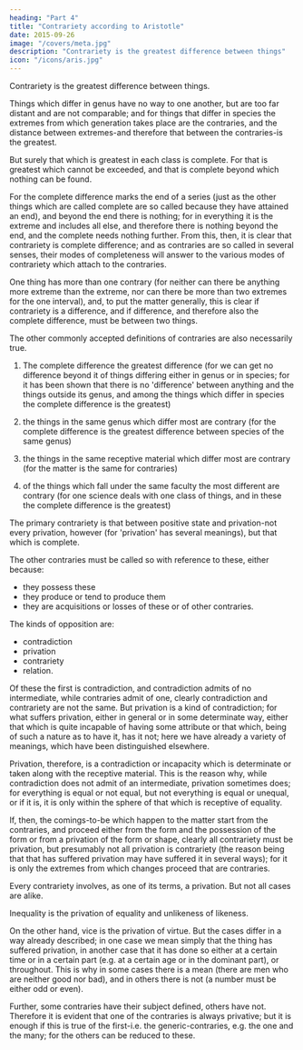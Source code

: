 ```yaml
---
heading: "Part 4"
title: "Contrariety according to Aristotle"
date: 2015-09-26
image: "/covers/meta.jpg"
description: "Contrariety is the greatest difference between things"
icon: "/icons/aris.jpg"
---
```




Contrariety is the greatest difference between things. 

Things which differ in genus have no way to one another, but are too far distant and are not comparable; and for things that differ in species the extremes from which generation takes place are the contraries, and the distance between extremes-and therefore that between the contraries-is the greatest.

But surely that which is greatest in each class is complete. For that is greatest which cannot be exceeded, and that is complete beyond which nothing can be found. 

For the complete difference marks the end of a series (just as the other things which are called complete are so called because they have attained an end), and beyond the end there is nothing; for in everything it is the extreme and includes all else, and therefore there is nothing beyond the end, and the complete needs nothing further. From this, then, it is clear that contrariety is complete difference; and as contraries are so called in several senses, their modes of completeness will answer to the various modes of contrariety which attach to the contraries.

One thing has more than one contrary (for neither can there be anything more extreme than the extreme, nor can there be more than two extremes for the one interval), and, to put the matter generally, this is clear if contrariety is a difference, and if difference, and therefore also the complete difference, must be between two things.

The other commonly accepted definitions of contraries are also necessarily true. 

1. The complete difference the greatest difference (for we can get no difference beyond it of things differing either in genus or in species; for it has been shown that there is no 'difference' between anything and the things outside its genus, and among the things which differ in species the complete difference is the greatest)

2. the things in the same genus which differ most are contrary (for the complete difference is the greatest difference between species of the same genus)

3. the things in the same receptive material which differ most are contrary (for the matter is the same for contraries)

4. of the things which fall under the same faculty the most different are contrary (for one science deals with one class of things, and in these the complete difference is the greatest)

The primary contrariety is that between positive state and privation-not every privation, however (for 'privation' has several meanings), but that which is complete.

The other contraries must be called so with reference to these, either because:
- they possess these
- they produce or tend to produce them
- they are acquisitions or losses of these or of other contraries. 


The kinds of opposition are:
- contradiction
- privation
- contrariety
- relation. 

Of these the first is contradiction, and contradiction admits of no intermediate, while contraries admit of one, clearly contradiction and contrariety are not the same. But privation is a kind of contradiction; for what suffers privation, either in general or in some determinate way, either that which is quite incapable of having some attribute or that which, being of such a nature as to have it, has it not; here we have already a variety of meanings, which have been distinguished elsewhere. 

Privation, therefore, is a contradiction or incapacity which is determinate or taken along with the receptive material. This is the reason why, while contradiction does not admit of an intermediate, privation sometimes does; for everything is equal or not equal, but not everything is equal or unequal, or if it is, it is only within the sphere of that which is receptive of equality. 

If, then, the comings-to-be which happen to the matter start from the contraries, and proceed either from the form and the possession of the form or from a privation of the form or shape, clearly all contrariety must be privation, but presumably not all privation is contrariety (the reason being that that has suffered privation may have suffered it in several ways); for it is only the extremes from which changes proceed that are contraries.

Every contrariety involves, as one of its terms, a privation. But not all cases are alike. 

Inequality is the privation of equality and unlikeness of likeness. 

On the other hand, vice is the privation of virtue. But the cases differ in a way already described; in one case we mean simply that the thing has suffered privation, in another case that it has done so either at a certain time or in a certain part (e.g. at a certain age or in the dominant part), or throughout. This is why in some cases there is a mean (there are men who are neither good nor bad), and in others there is not (a number must be either odd or even). 

Further, some contraries have their subject defined, others have not. Therefore it is evident that one of the contraries is always privative; but it is enough if this is true of the first-i.e. the generic-contraries, e.g. the one and the many; for the others can be reduced to these.
